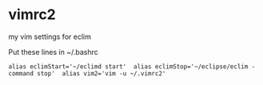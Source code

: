 vimrc2
======

my vim settings for eclim

Put these lines in ~/.bashrc

``alias eclimStart='~/eclimd start' 
alias eclimStop='~/eclipse/eclim -command stop' 
alias vim2='vim -u ~/.vimrc2'
``